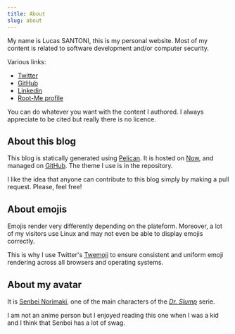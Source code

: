 ```yaml
---
title: About
slug: about
---
```


My name is Lucas SANTONI, this is my personal website. Most of my content is
related to software development and/or computer security.

Various links:

* [Twitter](https://twitter.com/geographeur)
* [GitHub](https://github.com/geospace)
* [Linkedin](https://www.linkedin.com/in/lucas1337/)
* [Root-Me profile](https://www.root-me.org/Geographer)

You can do whatever you want with the content I authored. I always appreciate
to be cited but really there is no licence.

## About this blog

This blog is statically generated using [Pelican](https://blog.getpelican.com/).
It is hosted on [Now](https://zeit.co/), and managed
on [GitHub](https://github.com/Geospace/blog.geographer.fr). The theme I use
is in the repository.

I like the idea that anyone can contribute to this blog simply by making a
pull request. Please, feel free!

## About emojis

Emojis render very differently depending on the plateform. Moreover, a lot of
my visitors use Linux and may not even be able to display emojis correctly.

This is why I use Twitter's [Twemoji](https://twemoji.twitter.com/) to ensure
consistent and uniform emoji rendering across all browsers and operating
systems.

## About my avatar

It is [Senbei Norimaki](https://drslump.fandom.com/wiki/Senbe_Norimaki), one
of the main characters of the *[Dr. Slump](https://en.wikipedia.org/wiki/Dr._Slump)* serie.

I am not an anime person but I enjoyed reading this one when I was a kid and I
think that Senbei has a lot of swag.
